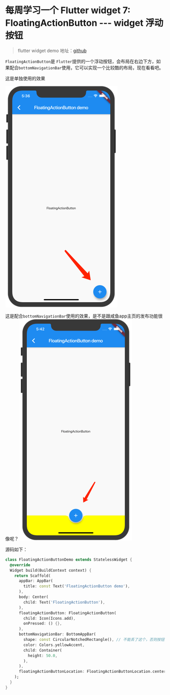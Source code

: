# 每周学习一个 Flutter widget 7: FloatingActionButton --- widget 浮动按钮

> flutter widget demo 地址：[github](https://github.com/Rudy24/flutter_study/blob/master/flutter_study_demo1/lib/floatingActionButton/floatingActionButton.md)

`FloatingActionButton`是 `Flutter`提供的一个浮动按钮，会布局在右边下方，如果配合`bottomNavigationBar`使用，它可以实现一个比较酷的布局，现在看看吧。

这是单独使用的效果


![](floatingActionButton.png)



这是配合`bottomNavigationBar`使用的效果，是不是跟咸鱼app主页的发布功能很像呢？
![](floatingActionButton2.png)



源码如下：
```dart
class FloatingActionButtonDemo extends StatelessWidget {
  @override
  Widget build(BuildContext context) {
    return Scaffold(
      appBar: AppBar(
        title: const Text('FloatingActionButton demo'),
      ),
      body: Center(
        child: Text('FloatingActionButton'),
      ),
      floatingActionButton: FloatingActionButton(
        child: Icon(Icons.add),
        onPressed: () {},
      ),
      bottomNavigationBar: BottomAppBar(
        shape: const CircularNotchedRectangle(), // 不能丢了这个，否则按钮下面凹下去的效果就没了。
        color: Colors.yellowAccent,
        child: Container(
          height: 50.0,
        ),
      ),
      floatingActionButtonLocation: FloatingActionButtonLocation.centerDocked,
    );
  }
}

```
